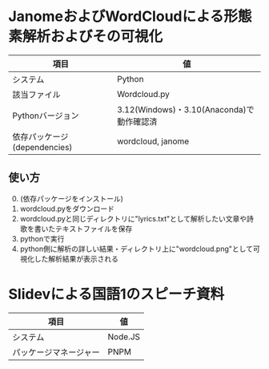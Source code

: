 # JanomeおよびWordCloudによる形態素解析およびその可視化

項目|値
---|---
システム|Python
該当ファイル|Wordcloud.py
Pythonバージョン|3.12(Windows)・3.10(Anaconda)で動作確認済
依存パッケージ(dependencies)|wordcloud, janome

## 使い方

0. (依存パッケージをインストール)
1. wordcloud.pyをダウンロード
2. wordcloud.pyと同じディレクトリに"lyrics.txt"として解析したい文章や詩歌を書いたテキストファイルを保存
3. pythonで実行
4. python側に解析の詳しい結果・ディレクトリ上に"wordcloud.png"として可視化した解析結果が表示される

# Slidevによる国語1のスピーチ資料

項目|値
---|---
システム|Node.JS
パッケージマネージャー|PNPM

